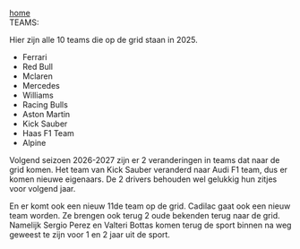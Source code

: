 [home](index.md)  
TEAMS:

Hier zijn alle 10 teams die op de grid staan in 2025.

- Ferrari
- Red Bull
- Mclaren
- Mercedes
- Williams
- Racing Bulls
- Aston Martin
- Kick Sauber
- Haas F1 Team
- Alpine  
  
Volgend seizoen 2026-2027 zijn er 2 veranderingen in teams dat naar de grid komen.
Het team van Kick Sauber veranderd naar Audi F1 team, dus er komen nieuwe eigenaars.
De 2 drivers behouden wel gelukkig hun zitjes voor volgend jaar.
  
En er komt ook een nieuw 11de team op de grid. Cadilac gaat ook een nieuw team worden.
Ze brengen ook terug 2 oude bekenden terug naar de grid. Namelijk Sergio Perez en Valteri Bottas
komen terug de sport binnen na weg geweest te zijn voor 1 en 2 jaar uit de sport.
